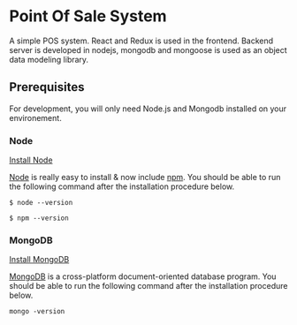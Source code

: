 # Point Of Sale System

A simple POS system. React and Redux is used in the frontend. Backend server is developed in nodejs, mongodb and mongoose is used as an object data modeling library.

## Prerequisites

For development, you will only need Node.js and Mongodb installed on your environement.

### Node

[Install Node](https://docs.npmjs.com/downloading-and-installing-node-js-and-npm)

[Node](http://nodejs.org/) is really easy to install & now include [npm](https://npmjs.org/).
You should be able to run the following command after the installation procedure
below.

    $ node --version

    $ npm --version

### MongoDB

[Install MongoDB](https://docs.mongodb.com/manual/administration/install-community/)

[MongoDB](https://www.mongodb.com/) is a cross-platform document-oriented database program.
You should be able to run the following command after the installation procedure
below.

	mongo -version


